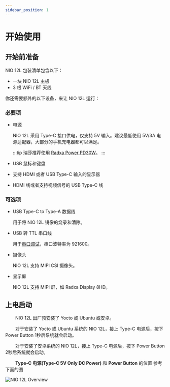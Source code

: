 ```yaml
---
sidebar_position: 1
---
```


# 开始使用

## 开始前准备

NIO 12L 包装清单包含以下：

- 一块 NIO 12L 主板
- 3 根 WiFi / BT 天线

你还需要额外的以下设备，来让 NIO 12L 运行：

### 必要项

- 电源

  NIO 12L 采用 Type-C 接口供电，仅支持 5V 输入。建议最低使用 5V/3A 电源适配器，大部分的手机充电器都可以满足。

  :::tip
  瑞莎推荐使用 [Radxa Power PD30W](/accessories/pd_30w)。
  :::

- USB 鼠标和键盘

- 支持 HDMI 或者 USB Type-C 输入的显示器

- HDMI 线或者支持视频信号的 USB Type-C 线

### 可选项

- USB Type-C to Type-A 数据线

  用于将 NIO 12L 镜像的烧录和清除。

- USB 转 TTL 串口线

  用于[串口调试](./low-level-dev/serial)，串口波特率为 921600。

- 摄像头

  NIO 12L 支持 MIPI CSI 摄像头。

- 显示屏

  NIO 12L 支持 MIPI 屏，如 Radxa Display 8HD。

## 上电启动

&nbsp;&nbsp;&nbsp;&nbsp;&nbsp;&nbsp;&nbsp;&nbsp;NIO 12L 出厂预安装了 Yocto 或 Ubuntu 或安卓。

&nbsp;&nbsp;&nbsp;&nbsp;&nbsp;&nbsp;&nbsp;&nbsp;对于安装了 Yocto 或 Ubuntu 系统的 NIO 12L，接上 Type-C 电源后，按下 Power Button 1秒后系统就会启动。

&nbsp;&nbsp;&nbsp;&nbsp;&nbsp;&nbsp;&nbsp;&nbsp;对于安装了安卓系统的 NIO 12L，接上 Type-C 电源后，按下 Power Button 2秒后系统就会启动。

&nbsp;&nbsp;&nbsp;&nbsp;&nbsp;&nbsp;&nbsp;&nbsp;**Type-C 电源(Type-C 5V Only DC Power)** 和 **Power Button** 的位置 参考下面的图

![NIO 12L Overview](/img/nio/nio12l/n12l_overview.webp)
